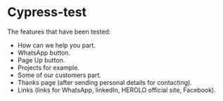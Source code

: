 # Cypress-test
The features that have been tested:

- How can we help you part.
- WhatsApp button.
- Page Up button.
- Projects for example.
- Some of our customers part.
- Thanks page (after sending personal details for contacting).
- Links (links for WhatsApp, linkedIn, HEROLO official site, Facebook).
